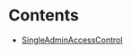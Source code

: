 

# Contents
- [SingleAdminAccessControl](SingleAdminAccessControl.sol/abstract.SingleAdminAccessControl.md)
